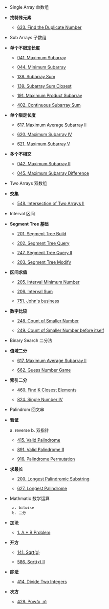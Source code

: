 *  Single Array 单数组

  *  **找特殊元素**

      *  [633. Find the Duplicate Number](https://github.com/ForestCold/Algorithms/blob/master/%E3%80%90Medium%E3%80%91633.%20Find%20the%20Duplicate%20Number.md)

*  Sub Arrays 子数组

  *   **单个不限定长度**

      *  [041. Maximum Subarray](https://github.com/ForestCold/Algorithms/blob/master/%E3%80%90Easy%E3%80%91041.%20Maximum%20Subarray.md)

      *  [044. Minimum Subarray](https://github.com/ForestCold/Algorithms/blob/master/%E3%80%90Easy%E3%80%91044.%20Minimum%20Subarray.md)

      *  [138. Subarray Sum](https://github.com/ForestCold/Algorithms/blob/master/%E3%80%90Easy%E3%80%91138.%20Subarray%20Sum.md)

      *  [139. Subarray Sum Closest](https://github.com/ForestCold/Algorithms/blob/master/%E3%80%90Medium%E3%80%91139.%20Subarray%20Sum%20Closest.md)

      *  [191. Maximum Product Subarray](https://github.com/ForestCold/Algorithms/blob/master/%E3%80%90Medium%E3%80%91191.%20Maximum%20Product%20Subarray.md)

      *  [402. Continuous Subarray Sum](https://github.com/ForestCold/Algorithms/blob/master/%E3%80%90Medium%E3%80%91402.%20Continuous%20Subarray%20Sum.md)

  *   **单个限定长度**

      *  [617. Maximum Average Subarray II](https://github.com/ForestCold/Algorithms/blob/master/%E3%80%90Medium%E3%80%91617.%20Maximum%20Average%20Subarray%20II.md)

      *  [620. Maximum Subarray IV](https://github.com/ForestCold/Algorithms/blob/master/%E3%80%90Medium%E3%80%91620.%20Maximum%20Subarray%20IV.md)

      *  [621. Maximum Subarray V](https://github.com/ForestCold/Algorithms/blob/master/%E3%80%90Hard%E3%80%91621.%20Maximum%20Subarray%20V.md)

  *   **多个不相交**

      *  [042. Maximum Subarray II](https://github.com/ForestCold/Algorithms/blob/master/%E3%80%90Medium%E3%80%91042.%20Maximum%20Subarray%20II.md)

      *  [045. Maximum Subarray Difference](https://github.com/ForestCold/Algorithms/blob/master/%E3%80%90Medium%E3%80%91045.%20Maximum%20Subarray%20Difference.md)

*  Two Arrays 双数组

  *  **交集**

      *  [548. Intersection of Two Arrays II](https://github.com/ForestCold/Algorithms/blob/master/%E3%80%90Easy%E3%80%91548.%20Intersection%20of%20Two%20Arrays%20II.md)

*  Interval 区间

  *  **Segment Tree 基础**

      *  [201. Segment Tree Build](https://github.com/ForestCold/Algorithms/blob/master/%E3%80%90Medium%E3%80%91201.%20Segment%20Tree%20Build.md)

      *  [202. Segment Tree Query](https://github.com/ForestCold/Algorithms/blob/master/%E3%80%90Medium%E3%80%91202.%20Segment%20Tree%20Query.md)

      *  [247. Segment Tree Query II](https://github.com/ForestCold/Algorithms/blob/master/%E3%80%90Medium%E3%80%91247.%20Segment%20Tree%20Query%20II.md)

      *  [203. Segment Tree Modify](https://github.com/ForestCold/Algorithms/blob/master/%E3%80%90Medium%E3%80%91203.%20Segment%20Tree%20Modify.md)

  *  **区间求值**

      *  [205. Interval Minimum Number](https://github.com/ForestCold/Algorithms/blob/master/%E3%80%90Medium%E3%80%91205.%20Interval%20Minimum%20Number.md)

      *  [206. Interval Sum](https://github.com/ForestCold/Algorithms/blob/master/%E3%80%90Medium%E3%80%91206.%20Interval%20Sum.md)

      *  [751. John's business](https://github.com/ForestCold/Algorithms/blob/master/%E3%80%90Medium%E3%80%91751.%20John's%20business.md)

  *  **数字比较**

      *  [248. Count of Smaller Number](https://github.com/ForestCold/Algorithms/blob/master/%E3%80%90Medium%E3%80%91248.%20Count%20of%20Smaller%20Number%20.md)

      *   [249. Count of Smaller Number before itself](https://github.com/ForestCold/Algorithms/blob/master/%E3%80%90Hard%E3%80%91249.%20Count%20of%20Smaller%20Number%20before%20itself.md)


*  Binary Search 二分法

  *  **值域二分**

      *  [617. Maximum Average Subarray II](https://github.com/ForestCold/Algorithms/blob/master/%E3%80%90Medium%E3%80%91617.%20Maximum%20Average%20Subarray%20II.md)

      *  [662. Guess Number Game](https://github.com/ForestCold/Algorithms/blob/master/%E3%80%90Easy%E3%80%91662.%20Guess%20Number%20Game.md)

  *  **索引二分**

      *   [460. Find K Closest Elements](https://github.com/ForestCold/Algorithms/blob/master/%E3%80%90Medium%E3%80%91460.%20Find%20K%20Closest%20Elements.md)

      *   [824. Single Number IV](https://github.com/ForestCold/Algorithms/blob/master/%E3%80%90Medium%E3%80%91824.%20Single%20Number%20IV.md)

*  Palindrom 回文串

  *  **验证**

       a. reverse
       b. 双指针

      *   [415. Valid Palindrome](https://github.com/ForestCold/Algorithms/blob/master/%E3%80%90Easy%E3%80%91415.%20Valid%20Palindrome.md)

      *  [891. Valid Palindrome II](https://github.com/ForestCold/Algorithms/blob/master/%E3%80%90Medium%E3%80%91891.%20Valid%20Palindrome%20II.md)

      *  [916. Palindrome Permutation](https://github.com/ForestCold/Algorithms/blob/master/%E3%80%90Easy%E3%80%91916.%20Palindrome%20Permutation.md)


  *  **求最长**
  
      *  [200. Longest Palindromic Substring](https://github.com/ForestCold/Algorithms/blob/master/%E3%80%90Medium%E3%80%91200.%20Longest%20Palindromic%20Substring.md)

      *  [627. Longest Palindrome](https://github.com/ForestCold/Algorithms/blob/master/%E3%80%90Easy%E3%80%91627.%20Longest%20Palindrome.md)


*  Mathmatic 数学运算

        a. bitwise
        b. 二分

  *  **加法**

      *  [1. A + B Problem](https://github.com/ForestCold/Algorithms/blob/master/%E3%80%90Easy%E3%80%911.%20A%20%2B%20B%20Problem.md)

  *  **开方**

      *  [141. Sqrt(x)](https://github.com/ForestCold/Algorithms/blob/master/%E3%80%90Easy%E3%80%91141.%20Sqrt(x).md)

      *  [586. Sqrt(x) II](https://github.com/ForestCold/Algorithms/blob/master/%E3%80%90Medium%E3%80%91586.%20Sqrt(x)%20II.md)


  *  **除法**

      *  [414. Divide Two Integers](https://github.com/ForestCold/Algorithms/blob/master/%E3%80%90Medium%E3%80%91414.%20Divide%20Two%20Integers.md)

  *  **次方**

      *  [428. Pow(x, n)](https://github.com/ForestCold/Algorithms/blob/master/%E3%80%90Medium%E3%80%91428.%20Pow(x%2C%20n).md)


